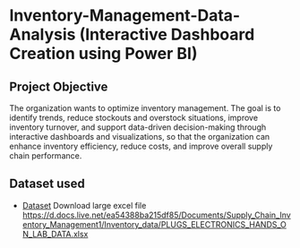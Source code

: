 # Inventory-Management-Data-Analysis (Interactive Dashboard Creation using Power BI)
## Project Objective
The organization wants to optimize inventory management. The goal is to identify trends, reduce stockouts and overstock situations, improve inventory turnover, and support data-driven decision-making through interactive dashboards and visualizations, so that the organization can enhance inventory efficiency, reduce costs, and improve overall supply chain performance.
## Dataset used
- <a href = https://github.com/Amita-Monal/Inventory_Management_Supply_Chain/tree/main/Invent_Management_Data> Dataset</a>
Download large excel file https://d.docs.live.net/ea54388ba215df85/Documents/Supply_Chain_Inventory_Management1/Inventory_data/PLUGS_ELECTRONICS_HANDS_ON_LAB_DATA.xlsx
